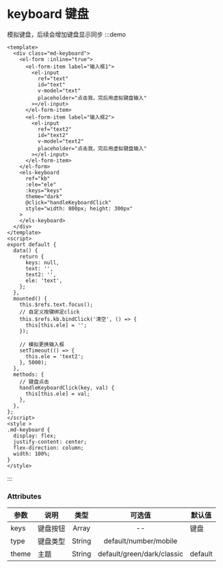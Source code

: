 # keyboard 键盘

模拟键盘，后续会增加键盘显示同步
:::demo
```vue
<template>
  <div class="md-keyboard">
    <el-form :inline="true">
      <el-form-item label="输入框1">
        <el-input
          ref="text"
          id="text"
          v-model="text"
          placeholder="点击我，完后用虚拟键盘输入"
        ></el-input>
      </el-form-item>
      <el-form-item label="输入框2">
        <el-input
          ref="text2"
          id="text2"
          v-model="text2"
          placeholder="点击我，完后用虚拟键盘输入"
        ></el-input>
      </el-form-item>
    </el-form>
    <els-keyboard
      ref="kb"
      :ele="ele"
      :keys="keys"
      theme="dark"
      @click="handleKeyboardClick"
      style="width: 800px; height: 300px"
    >
    </els-keyboard>
  </div>
</template>
<script>
export default {
  data() {
    return {
      keys: null,
      text: '',
      text2: '',
      ele: 'text',
    };
  },
  mounted() {
    this.$refs.text.focus();
    // 自定义按键绑定click
    this.$refs.kb.bindClick('清空', () => {
      this[this.ele] = '';
    });

    // 模拟更换输入框
    setTimeout(() => {
      this.ele = 'text2';
    }, 5000);
  },
  methods: {
    // 键盘点击
    handleKeyboardClick(key, val) {
      this[this.ele] = val;
    },
  },
};
</script>
<style >
.md-keyboard {
  display: flex;
  justify-content: center;
  flex-direction: column;
  width: 100%;
}
</style>
```
:::
### Attributes
参数 | 说明 | 类型 | 可选值 |	默认值
| --  | -- | :--: | :--: | --
keys | 键盘按钮 |	Array	| -- | 键盘
type | 键盘类型 |	String	| default/number/mobile
theme | 主题 | String | default/green/dark/classic | default
<start />
<vssue/>